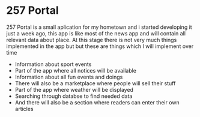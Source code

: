 # 257 Portal
257 Portal is a small aplication for my hometown and i started developing it just a week ago, this app is like most of the news app and will contain all relevant data about place.
At this stage there is not very much things implemented in the app but but these are things which I will implement over time
  - Information about sport events
  - Part of the app where all notices will be available
  - Information about all fun events and doings
  - There will also be a marketplace where people will sell their stuff
  - Part of the app where weather will be displayed
  - Searching through databse to find needed data
  - And there will also be a section where readers can enter their own articles
